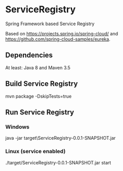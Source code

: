 # ServiceRegistry
Spring Framework based Service Registry

Based on https://projects.spring.io/spring-cloud/ and https://github.com/spring-cloud-samples/eureka.

## Dependencies
At least: Java 8 and Maven 3.5

## Build Service Registry
mvn package -DskipTests=true

## Run Service Registry
### Windows
java -jar target\ServiceRegistry-0.0.1-SNAPSHOT.jar

### Linux (service enabled)
./target/ServiceRegistry-0.0.1-SNAPSHOT.jar start

